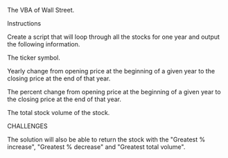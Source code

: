 The VBA of Wall Street.

Instructions

Create a script that will loop through all the stocks for one year and output the following information.

  The ticker symbol.

  Yearly change from opening price at the beginning of a given year to the closing price at the end of that year.

  The percent change from opening price at the beginning of a given year to the closing price at the end of that year.

  The total stock volume of the stock.


CHALLENGES

The solution will also be able to return the stock with the "Greatest % increase", "Greatest % decrease" and "Greatest total volume".
